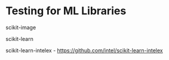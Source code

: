 # Testing for ML Libraries

scikit-image

scikit-learn

scikit-learn-intelex - https://github.com/intel/scikit-learn-intelex
